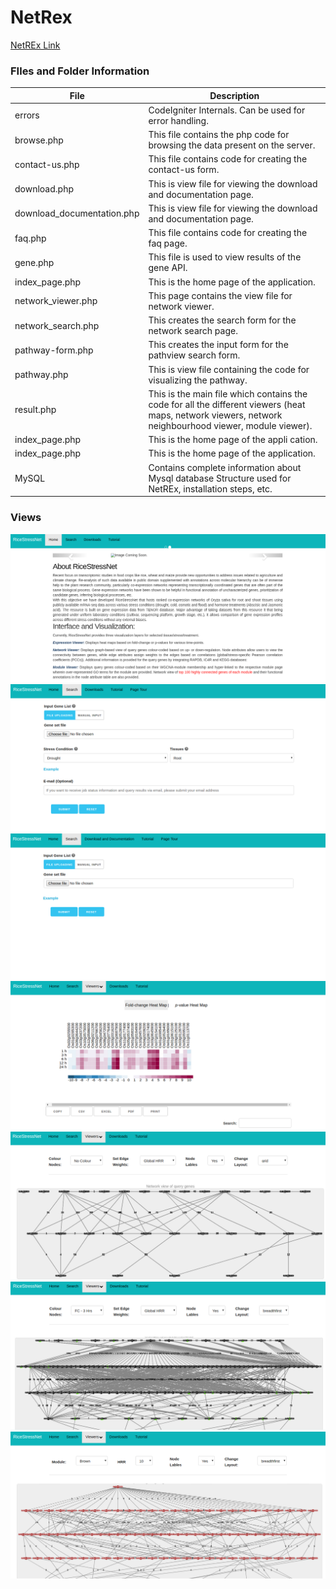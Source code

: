 # NetRex
[NetREx Link](http://bioinf.iiit.ac.in/ricenet/ricenetwork/)
### FIles and Folder Information

| File | Description |
| ------ | ------ |
| errors | CodeIgniter Internals. Can be used for error handling. |
| browse.php | This file contains the php code for browsing the data present on the server.  |
| contact-us.php | This file contains code for creating the contact-us form. | 
| download.php | This is view file for viewing the download and documentation page. |
| download_documentation.php | This is view file for viewing the download and documentation page. |
| faq.php | This file contains code for creating the faq page. |
| gene.php | This file is used to view results of the gene API. | 
| index_page.php | This is the home page of the application. |
| network_viewer.php | This page contains the view file for network viewer. |
| network_search.php | This creates the search form for the network search page. |
| pathway-form.php | This creates the input form for the pathview search form. |
| pathway.php | This is view file containing the code for visualizing the pathway. |
| result.php | This is the main file which contains the code for all the different viewers (heat maps, network viewers, network neighbourhood viewer, module viewer). |
| index_page.php | This is the home page of the appli cation. |
| index_page.php | This is the home page of the application. |
| MySQL | Contains complete information about Mysql database Structure used for NetREx, installation steps, etc. |


### Views

![home page](./index_page.png)
![network search](./network_search.png)
![pathview search](./pathway_search.png)
![Heat Maps](./heat_map.png)
![network viewer](./network_viewer.png)
![network_neighbourhood](./network_neighbourhood.png)
![module viewer](./module_viewer.png)


